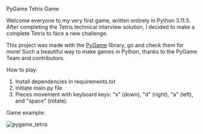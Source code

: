 PyGame Tetris Game

Welcome everyone to my very first game, written entirely in Python 3.11.5.
After completing the Tetris technical interview solution, I decided to make a complete Tetris to face a new challenge.

This project was made with the [PyGame](https://www.pygame.org/wiki/GettingStarted) library, go and check them for more!
Such a beautiful way to make games in Python, thanks to the PyGame Team and contributors.

How to play:
1. Install dependencies in requirements.txt
2. Initiate main.py file
3. Pieces movement with keyboard keys: "s" (down), "d" (right), "a" (left), and "space" (rotate).


Game example:

![pygame_tetris](https://github.com/FRM95/Tetris-PyGame/assets/45168574/c252ef1d-b0e8-44a5-8dde-e1cb04b3eeaa)
